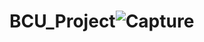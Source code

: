 # BCU_Project![Capture](https://user-images.githubusercontent.com/113065301/200961651-66052f40-a349-4796-be0d-d1c0ddd1e126.JPG)
